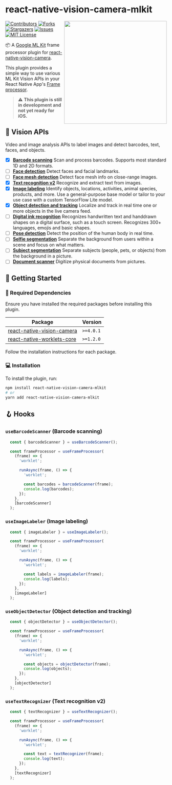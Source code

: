 # react-native-vision-camera-mlkit

<div align="right">
<img align="right" src="https://github.com/pedrol2b/react-native-vision-camera-mlkit/assets/107975184/a72299db-20a4-4204-9ba9-a81aec516961" width="320" target="_blank">
</div>

[![Contributors][contributors-shield]][contributors-url]
[![Forks][forks-shield]][forks-url]
[![Stargazers][stars-shield]][stars-url]
[![Issues][issues-shield]][issues-url]
[![MIT License][license-shield]][license-url]

📦 A [Google ML Kit](https://developers.google.com/ml-kit) frame processor plugin for [react-native-vision-camera](https://github.com/mrousavy/react-native-vision-camera).

This plugin provides a simple way to use various ML Kit Vision APIs in your React Native App's [Frame processor](https://react-native-vision-camera.com/docs/guides/frame-processors).

> :warning: **This plugin is still in development and not yet ready for iOS.**

## 🧵 Vision APIs

Video and image analysis APIs to label images and detect barcodes, text, faces, and objects.

- [X] **[Barcode scanning](https://developers.google.com/ml-kit/vision/barcode-scanning)**
Scan and process barcodes. Supports most standard 1D and 2D formats.
- [ ] **[Face detection](https://developers.google.com/ml-kit/vision/face-detection)**
Detect faces and facial landmarks.
- [ ] **[Face mesh detection](https://developers.google.com/ml-kit/vision/face-mesh-detection)**
Detect face mesh info on close-range images.
- [X] **[Text recognition v2](https://developers.google.com/ml-kit/vision/text-recognition/v2)**
Recognize and extract text from images.
- [X] **[Image labeling](https://developers.google.com/ml-kit/vision/image-labeling)**
Identify objects, locations, activities, animal species, products, and more. Use a general-purpose base model or tailor to your use case with a custom TensorFlow Lite model.
- [X] **[Object detection and tracking](https://developers.google.com/ml-kit/vision/object-detection)**
Localize and track in real time one or more objects in the live camera feed.
- [ ] **[Digital ink recognition](https://developers.google.com/ml-kit/vision/digital-ink-recognition)**
Recognizes handwritten text and handdrawn shapes on a digital surface, such as a touch screen. Recognizes 300+ languages, emojis and basic shapes.
- [ ] **[Pose detection](https://developers.google.com/ml-kit/vision/pose-detection)**
Detect the position of the human body in real time.
- [ ] **[Selfie segmentation](https://developers.google.com/ml-kit/vision/selfie-segmentation)**
Separate the background from users within a scene and focus on what matters.
- [ ] **[Subject segmentation](https://developers.google.com/ml-kit/vision/subject-segmentation)**
Separate subjects (people, pets, or objects) from the background in a picture.
- [ ] **[Document scanner](https://developers.google.com/ml-kit/vision/doc-scanner)**
Digitize physical documents from pictures.

## 🚀 Getting Started

### 🚨 Required Dependencies

Ensure you have installed the required packages before installing this plugin.

| Package | Version |
| - | - |
| [react-native-vision-camera](https://www.npmjs.com/package/react-native-vision-camera) | `>=4.0.1` |
| [react-native-worklets-core](https://www.npmjs.com/package/react-native-worklets-core) | `>=1.2.0` |

Follow the installation instructions for each package.

### 💻 Installation

To install the plugin, run:

```sh
npm install react-native-vision-camera-mlkit
# or
yarn add react-native-vision-camera-mlkit
```

## 🪝 Hooks

### `useBarcodeScanner` (Barcode scanning)

```ts
  const { barcodeScanner } = useBarcodeScanner();

  const frameProcessor = useFrameProcessor(
    (frame) => {
      'worklet';

      runAsync(frame, () => {
        'worklet';

        const barcodes = barcodeScanner(frame);
        console.log(barcodes);
      });
    },
    [barcodeScanner]
  );
```

### `useImageLabeler` (Image labeling)

```ts
  const { imageLabeler } = useImageLabeler();

  const frameProcessor = useFrameProcessor(
    (frame) => {
      'worklet';

      runAsync(frame, () => {
        'worklet';

        const labels = imageLabeler(frame);
        console.log(labels);
      });
    },
    [imageLabeler]
  );
```

### `useObjectDetector` (Object detection and tracking)

```ts
  const { objectDetector } = useObjectDetector();

  const frameProcessor = useFrameProcessor(
    (frame) => {
      'worklet';

      runAsync(frame, () => {
        'worklet';

        const objects = objectDetector(frame);
        console.log(objects);
      });
    },
    [objectDetector]
  );
```

### `useTextRecognizer` (Text recognition v2)

```ts
  const { textRecognizer } = useTextRecognizer();

  const frameProcessor = useFrameProcessor(
    (frame) => {
      'worklet';

      runAsync(frame, () => {
        'worklet';

        const text = textRecognizer(frame);
        console.log(text);
      });
    },
    [textRecognizer]
  );
```

[contributors-shield]: https://img.shields.io/github/contributors/pedrol2b/react-native-vision-camera-mlkit.svg?style=for-the-badge
[contributors-url]: https://github.com/pedrol2b/react-native-vision-camera-mlkit/graphs/contributors
[forks-shield]: https://img.shields.io/github/forks/pedrol2b/react-native-vision-camera-mlkit.svg?style=for-the-badge
[forks-url]: https://github.com/pedrol2b/react-native-vision-camera-mlkit/network/members
[stars-shield]: https://img.shields.io/github/stars/pedrol2b/react-native-vision-camera-mlkit.svg?style=for-the-badge
[stars-url]: https://github.com/pedrol2b/react-native-vision-camera-mlkit/stargazers
[issues-shield]: https://img.shields.io/github/issues/pedrol2b/react-native-vision-camera-mlkit.svg?style=for-the-badge
[issues-url]: https://github.com/pedrol2b/react-native-vision-camera-mlkit/issues
[license-shield]: https://img.shields.io/github/license/pedrol2b/react-native-vision-camera-mlkit.svg?style=for-the-badge
[license-url]: https://github.com/pedrol2b/react-native-vision-camera-mlkit/blob/main/LICENSE

